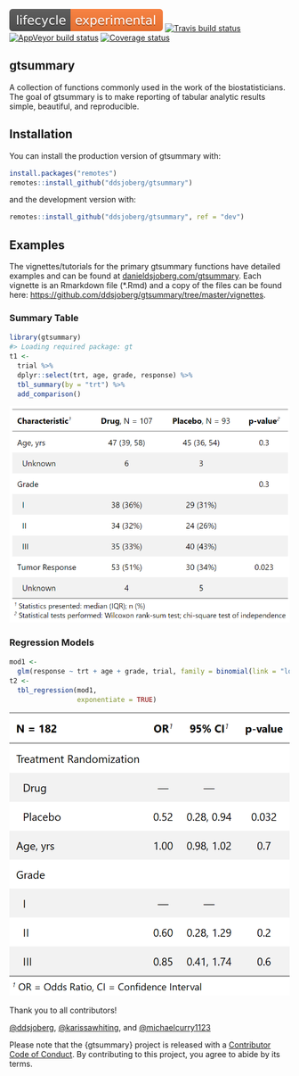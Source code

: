 
<!-- README.md is generated from README.Rmd. Please edit that file -->

[![lifecycle](man/figures/lifecycle-experimental-orange.svg)](https://www.tidyverse.org/lifecycle/#experimental)
[![Travis build
status](https://travis-ci.org/ddsjoberg/gtsummary.svg?branch=master)](https://travis-ci.org/ddsjoberg/gtsummary)
[![AppVeyor build
status](https://ci.appveyor.com/api/projects/status/github/ddsjoberg/gtsummary?branch=master&svg=true)](https://ci.appveyor.com/project/ddsjoberg/gtsummary)
[![Coverage
status](https://codecov.io/gh/ddsjoberg/gtsummary/branch/master/graph/badge.svg)](https://codecov.io/github/ddsjoberg/gtsummary?branch=master)

## gtsummary

A collection of functions commonly used in the work of the
biostatisticians. The goal of gtsummary is to make reporting of tabular
analytic results simple, beautiful, and
reproducible.  
<!-- Update the list of contributors from the git shell `git shortlog -s -n` -->

## Installation

You can install the production version of gtsummary with:

``` r
install.packages("remotes")
remotes::install_github("ddsjoberg/gtsummary")
```

and the development version with:

``` r
remotes::install_github("ddsjoberg/gtsummary", ref = "dev")
```

## Examples

The vignettes/tutorials for the primary gtsummary functions have
detailed examples and can be found at
[danieldsjoberg.com/gtsummary](http://www.danieldsjoberg.com/gtsummary).
Each vignette is an Rmarkdown file (\*.Rmd) and a copy of the files can
be found here:
<https://github.com/ddsjoberg/gtsummary/tree/master/vignettes>.

### Summary Table

``` r
library(gtsummary)
#> Loading required package: gt
t1 <-
  trial %>%
  dplyr::select(trt, age, grade, response) %>%
  tbl_summary(by = "trt") %>% 
  add_comparison() 
```

![](man/figures/README-tbl_summary.png)

### Regression Models

``` r
mod1 <- 
  glm(response ~ trt + age + grade, trial, family = binomial(link = "logit"))
t2 <-
  tbl_regression(mod1,
                 exponentiate = TRUE)
```

![](man/figures/README-tbl_regression.png)

Thank you to all contributors\!  
<!-- UPDATE THIS LIST! usethis::use_tidy_thanks() -->
[@ddsjoberg](https://github.com/ddsjoberg),
[@karissawhiting](https://github.com/karissawhiting), and
[@michaelcurry1123](https://github.com/michaelcurry1123)

Please note that the {gtsummary} project is released with a [Contributor
Code of Conduct](.github/CODE_OF_CONDUCT.md). By contributing to this
project, you agree to abide by its terms.
